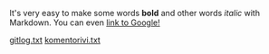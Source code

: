 It's very easy to make some words **bold** and other words _italic_ with Markdown. You can even [link to Google!](http://google.com)

[gitlog.txt](https://github.com/melxi/at-harjoitustyo/blob/master/laskarit/viikko1/gitlog.txt)
[komentorivi.txt](https://github.com/melxi/at-harjoitustyo/blob/master/laskarit/viikko1/komentorivi.txt)

